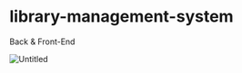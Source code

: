 # library-management-system
Back &amp; Front-End


![Untitled](https://user-images.githubusercontent.com/76654263/235304337-8451717d-8d91-4e64-a67f-6338f185826c.jpg)
